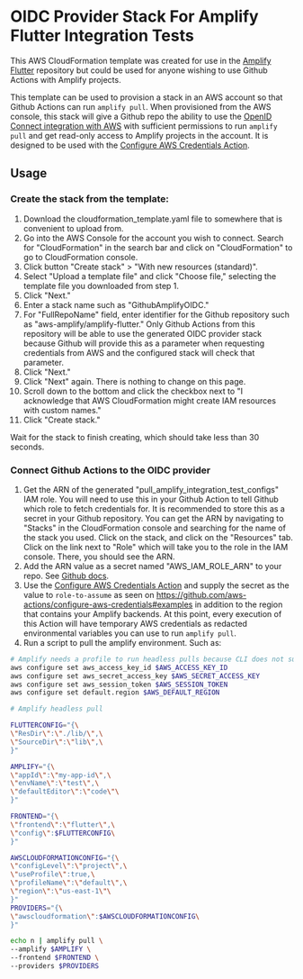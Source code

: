 # OIDC Provider Stack For Amplify Flutter Integration Tests

This AWS CloudFormation template was created for use in the [Amplify Flutter](https://github.com/aws-amplify/amplify-flutter) repository but could be used for anyone wishing to use Github Actions with Amplify projects.

This template can be used to provision a stack in an AWS account so that Github Actions can run `amplify pull`. When provisioned from the AWS console, this stack will give a Github repo the ability to use the [OpenID Connect integration with AWS](https://docs.github.com/en/actions/deployment/security-hardening-your-deployments/configuring-openid-connect-in-amazon-web-services) with sufficient permissions to run `amplify pull` and get read-only access to Amplify projects in the account. It is designed to be used with the [Configure AWS Credentials Action](https://github.com/aws-actions/configure-aws-credentials).

## Usage

### Create the stack from the template:

1. Download the cloudformation_template.yaml file to somewhere that is convenient to upload from.
2. Go into the AWS Console for the account you wish to connect. Search for "CloudFormation" in the search bar and click on "CloudFormation" to go to CloudFormation console.
3. Click button "Create stack" > "With new resources (standard)".
4. Select "Upload a template file" and click "Choose file," selecting the template file you downloaded from step 1.
5. Click "Next."
6. Enter a stack name such as "GithubAmplifyOIDC."
7. For "FullRepoName" field, enter identifier for the Github repository such as "aws-amplify/amplify-flutter." Only Github Actions from this repository will be able to use the generated OIDC provider stack because Github will provide this as a parameter when requesting credentials from AWS and the configured stack will check that parameter.
8. Click "Next."
9. Click "Next" again. There is nothing to change on this page.
10. Scroll down to the bottom and click the checkbox next to "I acknowledge that AWS CloudFormation might create IAM resources with custom names."
11. Click "Create stack."

Wait for the stack to finish creating, which should take less than 30 seconds.

### Connect Github Actions to the OIDC provider

1. Get the ARN of the generated "pull_amplify_integration_test_configs" IAM role. You will need to use this in your Github Action to tell Github which role to fetch credentials for. It is recommended to store this as a secret in your Github repository. You can get the ARN by navigating to "Stacks" in the CloudFormation console and searching for the name of the stack you used. Click on the stack, and click on the "Resources" tab. Click on the link next to "Role" which will take you to the role in the IAM console. There, you should see the ARN.
2. Add the ARN value as a secret named "AWS_IAM_ROLE_ARN" to your repo. See [Github docs](https://docs.github.com/en/rest/actions/secrets).
3. Use the [Configure AWS Credentials Action](https://github.com/aws-actions/configure-aws-credentials) and supply the secret as the value to `role-to-assume` as seen on https://github.com/aws-actions/configure-aws-credentials#examples in addition to the region that contains your Amplify backends. At this point, every execution of this Action will have temporary AWS credentials as redacted environmental variables you can use to run `amplify pull`.
4. Run a script to pull the amplify environment. Such as:

```bash
# Amplify needs a profile to run headless pulls because CLI does not support session token.
aws configure set aws_access_key_id $AWS_ACCESS_KEY_ID
aws configure set aws_secret_access_key $AWS_SECRET_ACCESS_KEY
aws configure set aws_session_token $AWS_SESSION_TOKEN
aws configure set default.region $AWS_DEFAULT_REGION

# Amplify headless pull

FLUTTERCONFIG="{\
\"ResDir\":\"./lib/\",\
\"SourceDir\":\"lib\",\
}"

AMPLIFY="{\
\"appId\":\"my-app-id\",\
\"envName\":\"test\",\
\"defaultEditor\":\"code\"\
}"

FRONTEND="{\
\"frontend\":\"flutter\",\
\"config\":$FLUTTERCONFIG\
}"

AWSCLOUDFORMATIONCONFIG="{\
\"configLevel\":\"project\",\
\"useProfile\":true,\
\"profileName\":\"default\",\
\"region\":\"us-east-1\"\
}"
PROVIDERS="{\
\"awscloudformation\":$AWSCLOUDFORMATIONCONFIG\
}"

echo n | amplify pull \
--amplify $AMPLIFY \
--frontend $FRONTEND \
--providers $PROVIDERS
```
